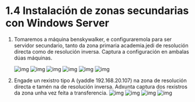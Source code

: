 # 1.4 Instalación de zonas secundarias con Windows Server

1. Tomaremos a máquina benskywalker, e configuraremola para ser servidor secundario, tanto da zona primaria academia.jedi de resolución directa como de resolución inversa. Captura a configuración en ambalas dúas máquinas.

    ![img](Images/ej1.1.png)
    ![img](Images/ej1.2.png)
    ![img](Images/ej1.3.png)
    ![img](Images/ej1.4.png)
    ![img](Images/ej1.5.png)
    ![img](Images/ej1.6.png)

2. Engade un rexistro tipo A (yaddle 192.168.20.107) na zona de resolución directa e tamén na de resolución inversa. Adxunta captura dos rexistros da zona unha vez feita a transferencia.
    ![img](Images/ej2.1.png)
    ![img](Images/ej2.2.png)
    ![img](Images/ej2.3.png)
    ![img](Images/ej2.4.png)
